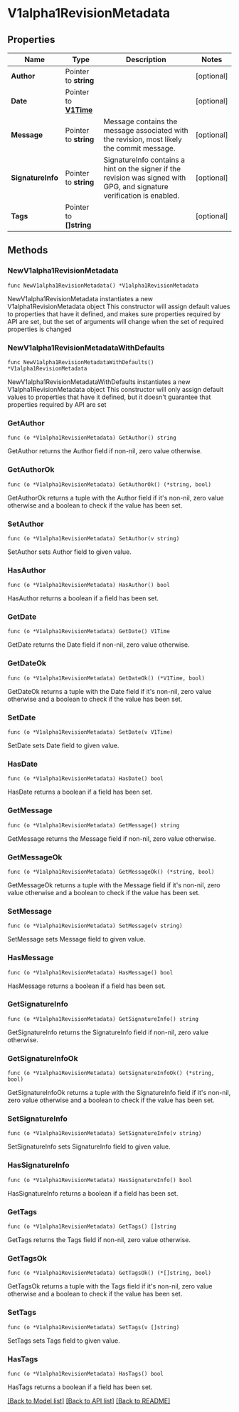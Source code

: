 # V1alpha1RevisionMetadata

## Properties

Name | Type | Description | Notes
------------ | ------------- | ------------- | -------------
**Author** | Pointer to **string** |  | [optional] 
**Date** | Pointer to [**V1Time**](V1Time.md) |  | [optional] 
**Message** | Pointer to **string** | Message contains the message associated with the revision, most likely the commit message. | [optional] 
**SignatureInfo** | Pointer to **string** | SignatureInfo contains a hint on the signer if the revision was signed with GPG, and signature verification is enabled. | [optional] 
**Tags** | Pointer to **[]string** |  | [optional] 

## Methods

### NewV1alpha1RevisionMetadata

`func NewV1alpha1RevisionMetadata() *V1alpha1RevisionMetadata`

NewV1alpha1RevisionMetadata instantiates a new V1alpha1RevisionMetadata object
This constructor will assign default values to properties that have it defined,
and makes sure properties required by API are set, but the set of arguments
will change when the set of required properties is changed

### NewV1alpha1RevisionMetadataWithDefaults

`func NewV1alpha1RevisionMetadataWithDefaults() *V1alpha1RevisionMetadata`

NewV1alpha1RevisionMetadataWithDefaults instantiates a new V1alpha1RevisionMetadata object
This constructor will only assign default values to properties that have it defined,
but it doesn't guarantee that properties required by API are set

### GetAuthor

`func (o *V1alpha1RevisionMetadata) GetAuthor() string`

GetAuthor returns the Author field if non-nil, zero value otherwise.

### GetAuthorOk

`func (o *V1alpha1RevisionMetadata) GetAuthorOk() (*string, bool)`

GetAuthorOk returns a tuple with the Author field if it's non-nil, zero value otherwise
and a boolean to check if the value has been set.

### SetAuthor

`func (o *V1alpha1RevisionMetadata) SetAuthor(v string)`

SetAuthor sets Author field to given value.

### HasAuthor

`func (o *V1alpha1RevisionMetadata) HasAuthor() bool`

HasAuthor returns a boolean if a field has been set.

### GetDate

`func (o *V1alpha1RevisionMetadata) GetDate() V1Time`

GetDate returns the Date field if non-nil, zero value otherwise.

### GetDateOk

`func (o *V1alpha1RevisionMetadata) GetDateOk() (*V1Time, bool)`

GetDateOk returns a tuple with the Date field if it's non-nil, zero value otherwise
and a boolean to check if the value has been set.

### SetDate

`func (o *V1alpha1RevisionMetadata) SetDate(v V1Time)`

SetDate sets Date field to given value.

### HasDate

`func (o *V1alpha1RevisionMetadata) HasDate() bool`

HasDate returns a boolean if a field has been set.

### GetMessage

`func (o *V1alpha1RevisionMetadata) GetMessage() string`

GetMessage returns the Message field if non-nil, zero value otherwise.

### GetMessageOk

`func (o *V1alpha1RevisionMetadata) GetMessageOk() (*string, bool)`

GetMessageOk returns a tuple with the Message field if it's non-nil, zero value otherwise
and a boolean to check if the value has been set.

### SetMessage

`func (o *V1alpha1RevisionMetadata) SetMessage(v string)`

SetMessage sets Message field to given value.

### HasMessage

`func (o *V1alpha1RevisionMetadata) HasMessage() bool`

HasMessage returns a boolean if a field has been set.

### GetSignatureInfo

`func (o *V1alpha1RevisionMetadata) GetSignatureInfo() string`

GetSignatureInfo returns the SignatureInfo field if non-nil, zero value otherwise.

### GetSignatureInfoOk

`func (o *V1alpha1RevisionMetadata) GetSignatureInfoOk() (*string, bool)`

GetSignatureInfoOk returns a tuple with the SignatureInfo field if it's non-nil, zero value otherwise
and a boolean to check if the value has been set.

### SetSignatureInfo

`func (o *V1alpha1RevisionMetadata) SetSignatureInfo(v string)`

SetSignatureInfo sets SignatureInfo field to given value.

### HasSignatureInfo

`func (o *V1alpha1RevisionMetadata) HasSignatureInfo() bool`

HasSignatureInfo returns a boolean if a field has been set.

### GetTags

`func (o *V1alpha1RevisionMetadata) GetTags() []string`

GetTags returns the Tags field if non-nil, zero value otherwise.

### GetTagsOk

`func (o *V1alpha1RevisionMetadata) GetTagsOk() (*[]string, bool)`

GetTagsOk returns a tuple with the Tags field if it's non-nil, zero value otherwise
and a boolean to check if the value has been set.

### SetTags

`func (o *V1alpha1RevisionMetadata) SetTags(v []string)`

SetTags sets Tags field to given value.

### HasTags

`func (o *V1alpha1RevisionMetadata) HasTags() bool`

HasTags returns a boolean if a field has been set.


[[Back to Model list]](../README.md#documentation-for-models) [[Back to API list]](../README.md#documentation-for-api-endpoints) [[Back to README]](../README.md)


